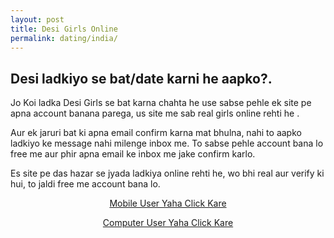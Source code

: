 ```yaml
---
layout: post
title: Desi Girls Online
permalink: dating/india/
---
```


<div class="jumbotron">
  <h2>Desi ladkiyo se bat/date karni he aapko?.</h2>
  <p> Jo Koi ladka Desi Girls se bat karna chahta he use sabse pehle ek site pe apna account banana parega, us site me sab real girls online rehti he . </p> 
 <p>Aur ek jaruri bat ki apna email confirm karna mat bhulna, nahi to aapko ladkiyo ke message nahi milenge inbox me. To sabse pehle account bana lo free me aur phir apna email ke inbox me jake confirm karlo.</p>
 <p>Es site pe das hazar se jyada ladkiya online rehti he, wo bhi real aur verify ki hui, to jaldi free me account bana lo.</p>
  <center>
  <p><a class="btn btn-primary btn-lg" href="http://mmtrkpy.com/mt/x2741394f4t233t224q2u234/" role="button"> Mobile User Yaha Click Kare </a></p>
  <p><a class="btn btn-primary btn-lg" href="http://mmtrkpy.com/mt/w2a4z27484s233t224q2u234/" role="button"> Computer User Yaha Click Kare </a></p>
 </center>
</div>
